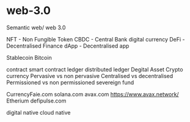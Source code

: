 # web-3.0

Semantic web/ web 3.0

NFT - Non Fungible Token
CBDC - Central Bank digital currency
DeFi - Decentralised Finance
dApp - Decentralised app

Stablecoin
Bitcoin


contract
smart contract
ledger
distributed ledger
Degital Asset 
Crypto currency
Pervasive vs non pervasive 
Centralised vs decentralised 
Permissioned vs non permissioned 
severeign fund



CurrencyFaie.com
solana.com
avax.com
https://www.avax.network/
Etherium
defipulse.com


digital native
cloud native


